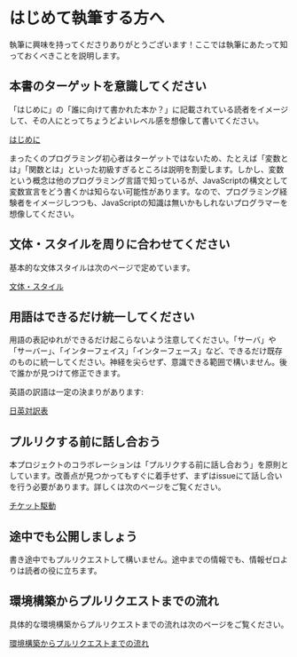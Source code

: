 # はじめて執筆する方へ

執筆に興味を持ってくださりありがとうございます！ここでは執筆にあたって知っておくべきことを説明します。

## 本書のターゲットを意識してください

「はじめに」の「誰に向けて書かれた本か？」に記載されている読者をイメージして、その人にとってちょうどよいレベル感を想像して書いてください。

[はじめに](../README.md)

まったくのプログラミング初心者はターゲットではないため、たとえば「変数とは」「関数とは」といった初級すぎるところは説明を割愛します。しかし、変数という概念は他のプログラミング言語で知っているが、JavaScriptの構文として変数宣言をどう書くかは知らない可能性があります。なので、プログラミング経験者をイメージしつつも、JavaScriptの知識は無いかもしれないプログラマーを想像してください。

## 文体・スタイルを周りに合わせてください

基本的な文体スタイルは次のページで定めています。

[文体・スタイル](styles.md)

## 用語はできるだけ統一してください

<!-- textlint-disable prh -->

用語の表記ゆれができるだけ起こらないよう注意してください。「サーバ」や「サーバー」、「インターフェイス」「インターフェース」など、できるだけ既存のものに統一してください。神経を尖らせず、意識できる範囲で構いません。後で誰かが見つけて修正できます。

<!-- textlint-enable prh -->

英語の訳語は一定の決まりがあります:

[日英対訳表](japanese-english-table.md)

## プルリクする前に話し合おう

本プロジェクトのコラボレーションは「プルリクする前に話し合おう」を原則としています。改善点が見つかってもすぐに着手せず、まずはissueにて話し合いを行う必要があります。詳しくは次のページをご覧ください。

[チケット駆動](ticket-driven.md)

## 途中でも公開しましょう

書き途中でもプルリクエストして構いません。途中までの情報でも、情報ゼロよりは読者の役に立ちます。

## 環境構築からプルリクエストまでの流れ

具体的な環境構築からプルリクエストまでの流れは次のページをご覧ください。

[環境構築からプルリクエストまでの流れ](how-to-change.md)
